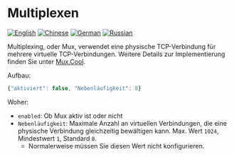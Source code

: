 # Multiplexen

[![English](../resources/english.svg)](https://www.v2ray.com/en/configuration/mux.html) [![Chinese](../resources/chinese.svg)](https://www.v2ray.com/chapter_02/mux.html) [![German](../resources/german.svg)](https://www.v2ray.com/de/configuration/mux.html) [![Russian](../resources/russian.svg)](https://www.v2ray.com/ru/configuration/mux.html)

Multiplexing, oder Mux, verwendet eine physische TCP-Verbindung für mehrere virtuelle TCP-Verbindungen. Weitere Details zur Implementierung finden Sie unter [Mux.Cool](https://www.v2ray.com/eng/protocols/muxcool.html).

Aufbau:

```javascript
{"aktiviert": false, "Nebenläufigkeit": 8}
```

Woher:

* `enabled`: Ob Mux aktiv ist oder nicht
* `Nebenläufigkeit`: Maximale Anzahl an virtuellen Verbindungen, die eine physische Verbindung gleichzeitig bewältigen kann. Max. Wert `1024`, Mindestwert `1`, Standard `8`. 
  * Normalerweise müssen Sie diesen Wert nicht konfigurieren.